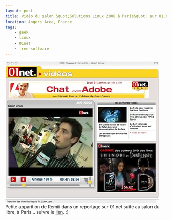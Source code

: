 ```yaml
---
layout: post
title: Vidéo du salon &quot;Solutions Linux 2008 à Paris&quot; sur O1.net
location: Angers Area, France
tags:
    - geek
    - linux
    - 01net
    - free-software
---
```


<img src="/assets/images/blog/Sites/01.net.jpg" alt="" />  
Petite apparition de Remiii dans un reportage sur 01.net suite au salon du libre, à Paris… suivre le <a href="http://www.01net.com/editorial/370822/les-envies-open-source-des-entreprises/" hreflang="fr">lien</a>. :)
